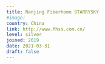 ```yaml
---
title: Nanjing Fiberhome STARRYSKY
#image:
country: China
link: http://www.fhss.com.cn/
level: silver
joined: 2019
date: 2021-03-31
draft: false
---
```


